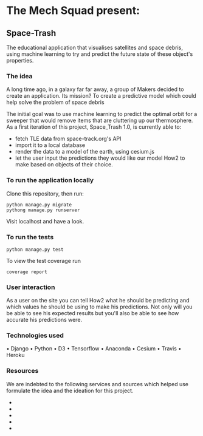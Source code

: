 # The Mech Squad present:

## Space-Trash

The educational application that visualises satellites and space debris, using machine learning to try and predict the future state of these object's properties.

### The idea

A long time ago, in a galaxy far far away, a group of Makers decided to create an application. Its mission? To create a predictive model which could help solve the problem of space debris

The initial goal was to use machine learning to predict the optimal orbit for a sweeper that would remove items that are cluttering up our thermosphere. As a first iteration of this project, Space_Trash 1.0, is currently able to:

* fetch TLE data from space-track.org's API
* import it to a local database
* render the data to a model of the earth, using cesium.js
* let the user input the predictions they would like our model How2 to make based on objects of their choice.

### To run the application locally

Clone this repository, then run:

```
python manage.py migrate
pythong manage.py runserver
```
Visit localhost and have a look.

### To run the tests
```
python manage.py test
```

To view the test coverage run
```
coverage report
```

### User interaction

As a user on the site you can tell How2 what he should be predicting and which values he should be using to make his predictions. Not only will you be able to see his expected results but you'll also be able to see how accurate his predictions were.

### Technologies used

• Django • Python • D3 • Tensorflow • Anaconda • Cesium • Travis • Heroku


### Resources

We are indebted to the following services and sources which helped use formulate the idea and the ideation for this project.

*
*
*
*
*
